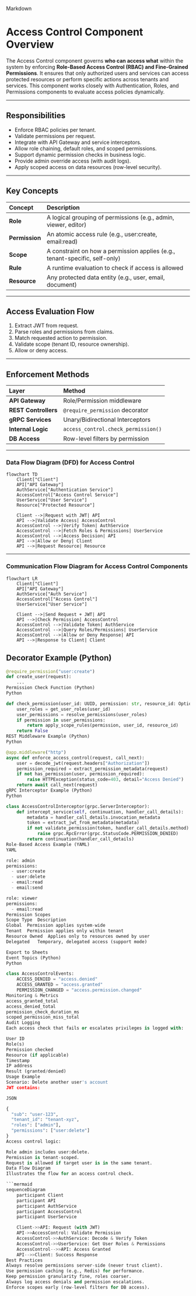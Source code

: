 Markdown

# Access Control Component Overview

The Access Control component governs **who can access what** within the system by enforcing **Role-Based Access Control (RBAC) and Fine-Grained Permissions**. It ensures that only authorized users and services can access protected resources or perform specific actions across tenants and services. This component works closely with Authentication, Roles, and Permissions components to evaluate access policies dynamically.

---

## Responsibilities

* Enforce RBAC policies per tenant.
* Validate permissions per request.
* Integrate with API Gateway and service interceptors.
* Allow role chaining, default roles, and scoped permissions.
* Support dynamic permission checks in business logic.
* Provide admin override access (with audit logs).
* Apply scoped access on data resources (row-level security).

---

## Key Concepts

| Concept      | Description                                                    |
| :----------- | :------------------------------------------------------------- |
| **Role** | A logical grouping of permissions (e.g., admin, viewer, editor) |
| **Permission** | An atomic access rule (e.g., user:create, email:read)          |
| **Scope** | A constraint on how a permission applies (e.g., tenant-specific, self-only) |
| **Rule** | A runtime evaluation to check if access is allowed             |
| **Resource** | Any protected data entity (e.g., user, email, document)        |

---

## Access Evaluation Flow

1.  Extract JWT from request.
2.  Parse roles and permissions from claims.
3.  Match requested action to permission.
4.  Validate scope (tenant ID, resource ownership).
5.  Allow or deny access.

---

## Enforcement Methods

| Layer            | Method                                     |
| :--------------- | :----------------------------------------- |
| **API Gateway** | Role/Permission middleware                 |
| **REST Controllers** | `@require_permission` decorator            |
| **gRPC Services** | Unary/Bidirectional Interceptors           |
| **Internal Logic** | `access_control.check_permission()`          |
| **DB Access** | Row-level filters by permission            |

---
### Data Flow Diagram (DFD) for Access Control

```mermaid
flowchart TD
    Client["Client"]
    API["API Gateway"]
    AuthService["Authentication Service"]
    AccessControl["Access Control Service"]
    UserService["User Service"]
    Resource["Protected Resource"]

    Client -->|Request with JWT| API
    API -->|Validate Access| AccessControl
    AccessControl -->|Verify Token| AuthService
    AccessControl -->|Fetch Roles & Permissions| UserService
    AccessControl -->|Access Decision| API
    API -->|Allow or Deny| Client
    API -->|Request Resource| Resource
``` 
---
### Communication Flow Diagram for Access Control Components

```mermaid
flowchart LR
    Client["Client"]
    API["API Gateway"]
    AuthService["Auth Service"]
    AccessControl["Access Control"]
    UserService["User Service"]

    Client -->|Send Request + JWT| API
    API -->|Check Permission| AccessControl
    AccessControl -->|Validate Token| AuthService
    AccessControl -->|Query Roles/Permissions| UserService
    AccessControl -->|Allow or Deny Response| API
    API -->|Response to Client| Client
``` 
## Decorator Example (Python)

```python
@require_permission("user:create")
def create_user(request):
    ...
Permission Check Function (Python)
Python

def check_permission(user_id: UUID, permission: str, resource_id: Optional[UUID] = None) -> bool:
    user_roles = get_user_roles(user_id)
    user_permissions = resolve_permissions(user_roles)
    if permission in user_permissions:
        return apply_scope_rules(permission, user_id, resource_id)
    return False
REST Middleware Example (Python)
Python

@app.middleware("http")
async def enforce_access_control(request, call_next):
    user = decode_jwt(request.headers["Authorization"])
    permission_required = extract_permission_metadata(request)
    if not has_permission(user, permission_required):
        raise HTTPException(status_code=403, detail="Access Denied")
    return await call_next(request)
gRPC Interceptor Example (Python)
Python

class AccessControlInterceptor(grpc.ServerInterceptor):
    def intercept_service(self, continuation, handler_call_details):
        metadata = handler_call_details.invocation_metadata
        token = extract_jwt_from_metadata(metadata)
        if not validate_permission(token, handler_call_details.method):
            raise grpc.RpcError(grpc.StatusCode.PERMISSION_DENIED)
        return continuation(handler_call_details)
Role-Based Access Example (YAML)
YAML

role: admin
permissions:
  - user:create
  - user:delete
  - email:read
  - email:send

role: viewer
permissions:
  - email:read
Permission Scopes
Scope Type	Description
Global	Permission applies system-wide
Tenant	Permission applies only within tenant
Resource Owned	Applies only to resources owned by user
Delegated	Temporary, delegated access (support mode)

Export to Sheets
Event Topics (Python)
Python

class AccessControlEvents:
    ACCESS_DENIED = "access.denied"
    ACCESS_GRANTED = "access.granted"
    PERMISSION_CHANGED = "access.permission.changed"
Monitoring & Metrics
access_granted_total
access_denied_total
permission_check_duration_ms
scoped_permission_miss_total
Audit Logging
Each access check that fails or escalates privileges is logged with:

User ID
Role(s)
Permission checked
Resource (if applicable)
Timestamp
IP address
Result (granted/denied)
Usage Example
Scenario: Delete another user's account
JWT contains:

JSON

{
  "sub": "user-123",
  "tenant_id": "tenant-xyz",
  "roles": ["admin"],
  "permissions": ["user:delete"]
}
Access control logic:

Role admin includes user:delete.
Permission is tenant-scoped.
Request is allowed if target user is in the same tenant.
Data Flow Diagram
Illustrates the flow for an access control check.

```mermaid
sequenceDiagram
    participant Client
    participant API
    participant AuthService
    participant AccessControl
    participant UserService

    Client->>API: Request (with JWT)
    API->>AccessControl: Validate Permission
    AccessControl->>AuthService: Decode & Verify Token
    AccessControl->>UserService: Get User Roles & Permissions
    AccessControl-->>API: Access Granted
    API-->>Client: Success Response
Best Practices
Always resolve permissions server-side (never trust client).
Use permission caching (e.g., Redis) for performance.
Keep permission granularity fine, roles coarser.
Always log access denials and permission escalations.
Enforce scopes early (row-level filters for DB access).
